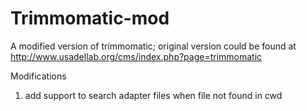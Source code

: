 # Trimmomatic-mod
A modified version of trimmomatic; original version could be found at http://www.usadellab.org/cms/index.php?page=trimmomatic

Modifications

1. add support to search adapter files when file not found in cwd
